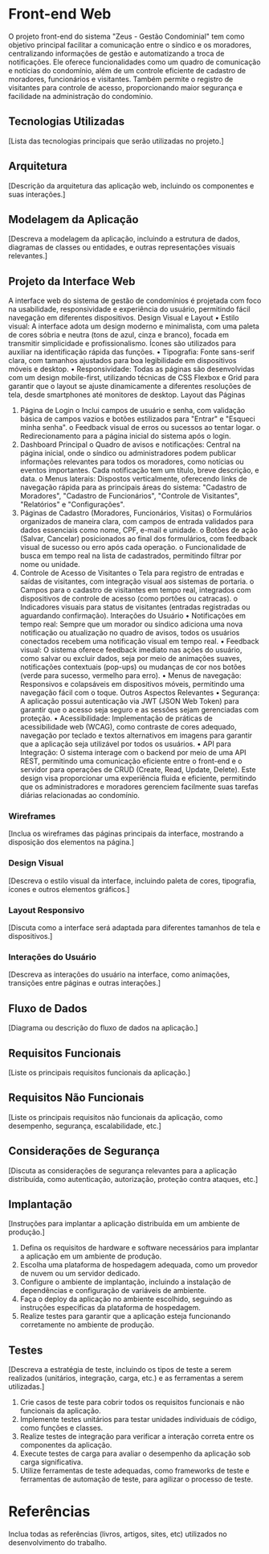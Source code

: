 # Front-end Web

O projeto front-end do sistema "Zeus - Gestão Condominial" tem como objetivo principal facilitar a comunicação entre o síndico e os moradores, centralizando informações de gestão e automatizando a troca de notificações. Ele oferece funcionalidades como um quadro de comunicação e notícias do condomínio, além de um controle eficiente de cadastro de moradores, funcionários e visitantes. Também permite o registro de visitantes para controle de acesso, proporcionando maior segurança e facilidade na administração do condomínio.

## Tecnologias Utilizadas
[Lista das tecnologias principais que serão utilizadas no projeto.]

## Arquitetura

[Descrição da arquitetura das aplicação web, incluindo os componentes e suas interações.]

## Modelagem da Aplicação
[Descreva a modelagem da aplicação, incluindo a estrutura de dados, diagramas de classes ou entidades, e outras representações visuais relevantes.]

## Projeto da Interface Web
A interface web do sistema de gestão de condomínios é projetada com foco na usabilidade, responsividade e experiência do usuário, permitindo fácil navegação em diferentes dispositivos.
Design Visual e Layout
•	Estilo visual: A interface adota um design moderno e minimalista, com uma paleta de cores sóbria e neutra (tons de azul, cinza e branco), focada em transmitir simplicidade e profissionalismo. Ícones são utilizados para auxiliar na identificação rápida das funções.
•	Tipografia: Fonte sans-serif clara, com tamanhos ajustados para boa legibilidade em dispositivos móveis e desktop.
•	Responsividade: Todas as páginas são desenvolvidas com um design mobile-first, utilizando técnicas de CSS Flexbox e Grid para garantir que o layout se ajuste dinamicamente a diferentes resoluções de tela, desde smartphones até monitores de desktop.
Layout das Páginas
1.	Página de Login
o	Inclui campos de usuário e senha, com validação básica de campos vazios e botões estilizados para "Entrar" e "Esqueci minha senha".
o	Feedback visual de erros ou sucessos ao tentar logar.
o	Redirecionamento para a página inicial do sistema após o login.
2.	Dashboard Principal
o	Quadro de avisos e notificações: Central na página inicial, onde o síndico ou administradores podem publicar informações relevantes para todos os moradores, como notícias ou eventos importantes. Cada notificação tem um título, breve descrição, e data.
o	Menus laterais: Dispostos verticalmente, oferecendo links de navegação rápida para as principais áreas do sistema: "Cadastro de Moradores", "Cadastro de Funcionários", "Controle de Visitantes", "Relatórios" e "Configurações".
3.	Páginas de Cadastro (Moradores, Funcionários, Visitas)
o	Formulários organizados de maneira clara, com campos de entrada validados para dados essenciais como nome, CPF, e-mail e unidade.
o	Botões de ação (Salvar, Cancelar) posicionados ao final dos formulários, com feedback visual de sucesso ou erro após cada operação.
o	Funcionalidade de busca em tempo real na lista de cadastrados, permitindo filtrar por nome ou unidade.
4.	Controle de Acesso de Visitantes
o	Tela para registro de entradas e saídas de visitantes, com integração visual aos sistemas de portaria.
o	Campos para o cadastro de visitantes em tempo real, integrados com dispositivos de controle de acesso (como portões ou catracas).
o	Indicadores visuais para status de visitantes (entradas registradas ou aguardando confirmação).
Interações do Usuário
•	Notificações em tempo real: Sempre que um morador ou síndico adiciona uma nova notificação ou atualização no quadro de avisos, todos os usuários conectados recebem uma notificação visual em tempo real.
•	Feedback visual: O sistema oferece feedback imediato nas ações do usuário, como salvar ou excluir dados, seja por meio de animações suaves, notificações contextuais (pop-ups) ou mudanças de cor nos botões (verde para sucesso, vermelho para erro).
•	Menus de navegação: Responsivos e colapsáveis em dispositivos móveis, permitindo uma navegação fácil com o toque.
Outros Aspectos Relevantes
•	Segurança: A aplicação possui autenticação via JWT (JSON Web Token) para garantir que o acesso seja seguro e as sessões sejam gerenciadas com proteção.
•	Acessibilidade: Implementação de práticas de acessibilidade web (WCAG), como contraste de cores adequado, navegação por teclado e textos alternativos em imagens para garantir que a aplicação seja utilizável por todos os usuários.
•	API para Integração: O sistema interage com o backend por meio de uma API REST, permitindo uma comunicação eficiente entre o front-end e o servidor para operações de CRUD (Create, Read, Update, Delete).
Este design visa proporcionar uma experiência fluida e eficiente, permitindo que os administradores e moradores gerenciem facilmente suas tarefas diárias relacionadas ao condomínio.


### Wireframes
[Inclua os wireframes das páginas principais da interface, mostrando a disposição dos elementos na página.]

### Design Visual
[Descreva o estilo visual da interface, incluindo paleta de cores, tipografia, ícones e outros elementos gráficos.]

### Layout Responsivo
[Discuta como a interface será adaptada para diferentes tamanhos de tela e dispositivos.]

### Interações do Usuário
[Descreva as interações do usuário na interface, como animações, transições entre páginas e outras interações.]

## Fluxo de Dados

[Diagrama ou descrição do fluxo de dados na aplicação.]

## Requisitos Funcionais

[Liste os principais requisitos funcionais da aplicação.]

## Requisitos Não Funcionais

[Liste os principais requisitos não funcionais da aplicação, como desempenho, segurança, escalabilidade, etc.]


## Considerações de Segurança

[Discuta as considerações de segurança relevantes para a aplicação distribuída, como autenticação, autorização, proteção contra ataques, etc.]

## Implantação

[Instruções para implantar a aplicação distribuída em um ambiente de produção.]

1. Defina os requisitos de hardware e software necessários para implantar a aplicação em um ambiente de produção.
2. Escolha uma plataforma de hospedagem adequada, como um provedor de nuvem ou um servidor dedicado.
3. Configure o ambiente de implantação, incluindo a instalação de dependências e configuração de variáveis de ambiente.
4. Faça o deploy da aplicação no ambiente escolhido, seguindo as instruções específicas da plataforma de hospedagem.
5. Realize testes para garantir que a aplicação esteja funcionando corretamente no ambiente de produção.

## Testes

[Descreva a estratégia de teste, incluindo os tipos de teste a serem realizados (unitários, integração, carga, etc.) e as ferramentas a serem utilizadas.]

1. Crie casos de teste para cobrir todos os requisitos funcionais e não funcionais da aplicação.
2. Implemente testes unitários para testar unidades individuais de código, como funções e classes.
3. Realize testes de integração para verificar a interação correta entre os componentes da aplicação.
4. Execute testes de carga para avaliar o desempenho da aplicação sob carga significativa.
5. Utilize ferramentas de teste adequadas, como frameworks de teste e ferramentas de automação de teste, para agilizar o processo de teste.

# Referências

Inclua todas as referências (livros, artigos, sites, etc) utilizados no desenvolvimento do trabalho.

